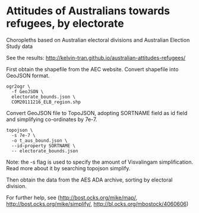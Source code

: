 # Attitudes of Australians towards refugees, by electorate
Choropleths based on Australian electoral divisions and Australian Election Study data

See the results: http://kelvin-tran.github.io/australian-attitudes-refugees/

First obtain the shapefile from the AEC website.  Convert shapefile into GeoJSON format.
```
ogr2ogr \
  -f GeoJSON \
  electorate_bounds.json \
  COM20111216_ELB_region.shp
```

Convert GeoJSON file to TopoJSON, adopting SORTNAME field as id field and simplifying co-ordinates by 7e-7.
```
topojson \
  -s 7e-7 \
  -o t_aus_bound.json \
  --id-property SORTNAME \
  -- electorate_bounds.json
```

Note: the -s flag is used to specify the amount of Visvalingam simplification.  Read more about it by searching topojson simplify.

Then obtain the data from the AES ADA archive, sorting by electoral division.

For further help, see (http://bost.ocks.org/mike/map/, http://bost.ocks.org/mike/simplify/, http://bl.ocks.org/mbostock/4060606)
